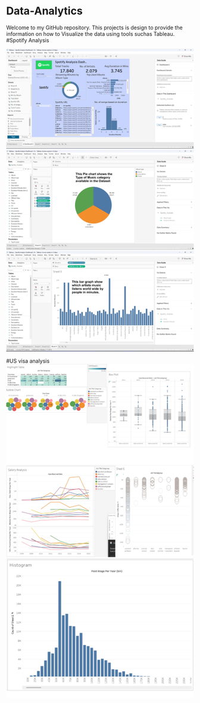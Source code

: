 # Data-Analytics
Welcome to my GitHub repository. This projects is design to provide the information on how to Visualize the data using tools suchas Tableau.
#Spotify Analysis

![image alt](https://github.com/omkardobbali/Data-Analytics/blob/9e84c4dc35e48a22153162e5b1c756eed58b34da/sptb1.jpg)
![image alt](https://github.com/omkardobbali/Data-Analytics/blob/4585ca40f65c0a318eeb65fef0f8667d5e34c209/sptb2.jpg)
![image alt](https://github.com/omkardobbali/Data-Analytics/blob/4585ca40f65c0a318eeb65fef0f8667d5e34c209/sptb3.jpg)

#US visa analysis
![image alt](https://github.com/omkardobbali/Data-Analytics/blob/6b1fb5c07ddfc3dfaf807861db094a2ffb333ceb/Ustb1.jpg)
![image alt](https://github.com/omkardobbali/Data-Analytics/blob/6b1fb5c07ddfc3dfaf807861db094a2ffb333ceb/Ustb3.jpg)
![image alt](https://github.com/omkardobbali/Data-Analytics/blob/6b1fb5c07ddfc3dfaf807861db094a2ffb333ceb/ustb2.jpg)

